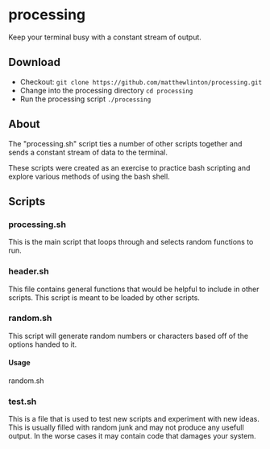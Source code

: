 # processing

Keep your terminal busy with a constant stream of output.

## Download

* Checkout: `git clone https://github.com/matthewlinton/processing.git`
* Change into the processing directory `cd processing`
* Run the processing script `./processing`

## About

The "processing.sh" script ties a number of other scripts together and sends a
constant stream of data to the terminal.

These scripts were created as an exercise to practice bash scripting and
explore various methods of using the bash shell. 

## Scripts

### processing.sh

This is the main script that loops through and selects random functions to run.

### header.sh

This file contains general functions that would be helpful to include in other scripts.
This script is meant to be loaded by other scripts. 

### random.sh

This script will generate random numbers or characters based off of the options
handed to it.

#### Usage
random.sh <type> <subtype>

### test.sh

This is a file that is used to test new scripts and experiment with new ideas. 
This is usually filled with random junk and may not produce any usefull output.
In the worse cases it may contain code that damages your system.
